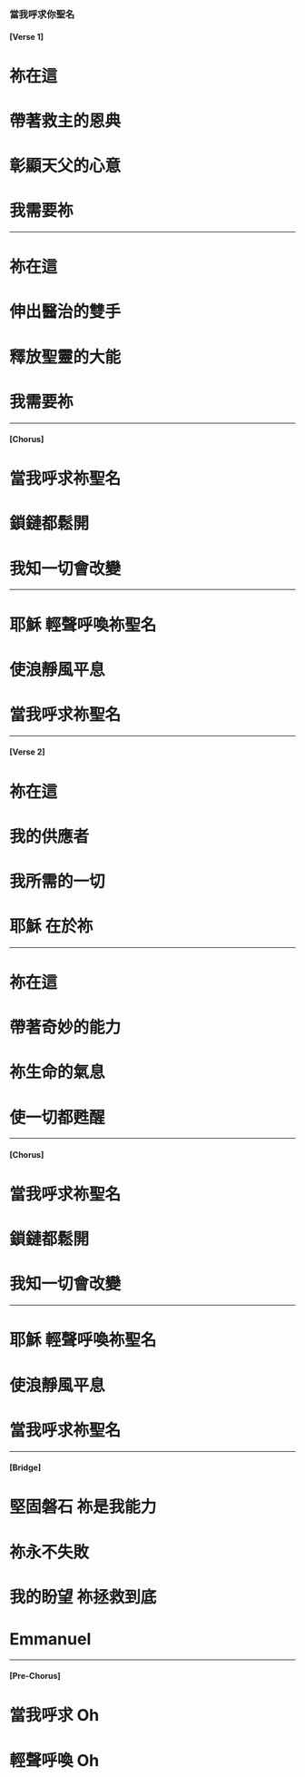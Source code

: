 
###  當我呼求你聖名
#### [Verse 1]
# 祢在這
# 帶著救主的恩典 
# 彰顯天父的心意
# 我需要祢 

---

# 祢在這
# 伸出醫治的雙手 
# 釋放聖靈的大能
# 我需要祢 

---

#### [Chorus]
# 當我呼求祢聖名
# 鎖鏈都鬆開 
# 我知一切會改變 

---

# 耶穌 輕聲呼喚祢聖名
# 使浪靜風平息 
# 當我呼求祢聖名 

---

#### [Verse 2]
# 祢在這
# 我的供應者 
# 我所需的一切
# 耶穌 在於祢 

---

# 祢在這
# 帶著奇妙的能力 
# 祢生命的氣息
# 使一切都甦醒 

---

#### [Chorus]
# 當我呼求祢聖名
# 鎖鏈都鬆開 
# 我知一切會改變 

---

# 耶穌 輕聲呼喚祢聖名
# 使浪靜風平息 
# 當我呼求祢聖名 

---

#### [Bridge]
# 堅固磐石 祢是我能力 
# 祢永不失敗
# 我的盼望 祢拯救到底
# Emmanuel 

---

#### [Pre-Chorus]
# 當我呼求 Oh
# 輕聲呼喚 Oh